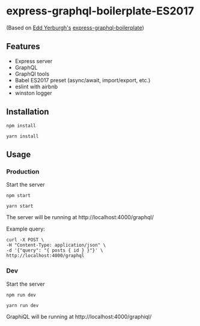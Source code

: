 # express-graphql-boilerplate-ES2017
(Based on [Edd Yerburgh's](https://github.com/eddyerburgh) [express-graphql-boilerplate](https://github.com/eddyerburgh/express-graphql-boilerplate))

## Features

- Express server
- GraphQL
- GraphQl tools
- Babel ES2017 preset (async/await, import/export, etc.)
- eslint with airbnb
- winston logger

## Installation

```
npm install
```

```
yarn install
```

## Usage

### Production

Start the server
```
npm start
```
```
yarn start
```

The server will be running at http://localhost:4000/graphql/

Example query:
```shell
curl -X POST \
-H "Content-Type: application/json" \
-d '{"query": "{ posts { id } }"}' \
http://localhost:4000/graphql
```

### Dev

Start the server

```
npm run dev
```

```
yarn run dev
```

GraphiQL will be running at http://localhost:4000/graphiql/
